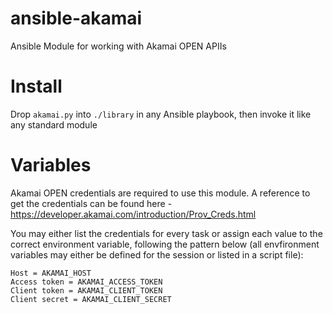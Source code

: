 # ansible-akamai
Ansible Module for working with Akamai OPEN APIIs

# Install
Drop `akamai.py` into `./library` in any Ansible playbook, then invoke it like any standard module

# Variables
Akamai OPEN credentials are required to use this module.  A reference to get the credentials can be found here - https://developer.akamai.com/introduction/Prov_Creds.html

You may either list the credentials for every task or assign each value to the correct environment variable, following the pattern below (all envfironment variables may either be defined for the session or listed in a script file):
```
Host = AKAMAI_HOST
Access token = AKAMAI_ACCESS_TOKEN
Client token = AKAMAI_CLIENT_TOKEN
Client secret = AKAMAI_CLIENT_SECRET
```
